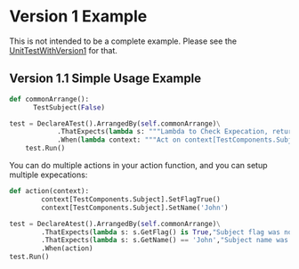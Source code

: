 # Version 1 Example
This is not intended to be a complete example. Please see the [UnitTestWithVersion1](/DeclareATest/v1/UnitTestWithVersion1.py) for that.

## Version 1.1 Simple Usage Example
```python
def commonArrange():
      TestSubject(False)

test = DeclareATest().ArrangedBy(self.commonArrange)\
            .ThatExpects(lambda s: """Lambda to Check Expecation, returns true if passed.""","Error Massage for when check fails.")\
            .When(lambda context: """Act on context[TestComponents.Subject]""")
    test.Run()
```

You can do multiple actions in your action function, and you can setup multiple expecations:
```python
def action(context):
        context[TestComponents.Subject].SetFlagTrue()
        context[TestComponents.Subject].SetName('John')

test = DeclareAtest().ArrangedBy(self.commonArrange)\
        .ThatExpects(lambda s: s.GetFlag() is True,"Subject flag was not True")\
        .ThatExpects(lambda s: s.GetName() == 'John',"Subject name was not John")\
        .When(action)
test.Run()
```

